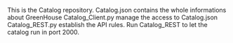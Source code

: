 This is the Catalog repository.
Catalog.json contains the whole informations about GreenHouse
Catalog_Client.py manage the access to Catalog.json
Catalog_REST.py establish the API rules.
Run Catalog_REST to let the catalog run in port 2000.
